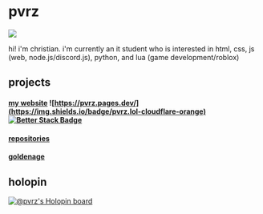 # pvrz
![](https://komarev.com/ghpvc/?username=pvrzz)

hi! i'm christian.
i'm currently an it student who is interested in html, css, js (web, node.js/discord.js), python, and lua (game development/roblox)

## projects

#### [my website](https://pvrz.lol) ![https://pvrz.pages.dev/](https://img.shields.io/badge/pvrz.lol-cloudflare-orange) [![Better Stack Badge](https://uptime.betterstack.com/status-badges/v1/monitor/15dxe.svg)](https://uptime.betterstack.com/?utm_source=status_badge)

#### [repositories](https://github.com/pvrzz?tab=repositories)

#### [goldenage](https://github.com/goldenagenetwork)
## holopin
[![@pvrz's Holopin board](https://holopin.me/pvrz)](https://holopin.io/@pvrz)

